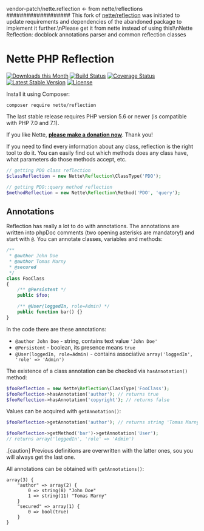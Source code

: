 vendor-patch/nette.reflection <- from nette/reflections
###################
This fork of [nette/reflection](https://nette.org) was initiated to update requirements and dependencies of the abandoned package to implement it further.\nPlease get it from nette instead of using this!\nNette Reflection: docblock annotations parser and common reflection classes


Nette PHP Reflection
====================

[![Downloads this Month](https://img.shields.io/packagist/dm/nette/reflection.svg)](https://packagist.org/packages/nette/reflection)
[![Build Status](https://travis-ci.org/nette/reflection.svg?branch=master)](https://travis-ci.org/nette/reflection)
[![Coverage Status](https://coveralls.io/repos/github/nette/reflection/badge.svg?branch=master)](https://coveralls.io/github/nette/reflection?branch=master)
[![Latest Stable Version](https://poser.pugx.org/nette/reflection/v/stable)](https://github.com/nette/reflection/releases)
[![License](https://img.shields.io/badge/license-New%20BSD-blue.svg)](https://github.com/nette/reflection/blob/master/license.md)

Install it using Composer:

```
composer require nette/reflection
```

The last stable release requires PHP version 5.6 or newer (is compatible with PHP 7.0 and 7.1).

If you like Nette, **[please make a donation now](https://nette.org/donate)**. Thank you!

If you need to find every information about any class, reflection is the right tool to do it. You can easily find out which methods does any class have, what parameters do those methods accept, etc.

```php
// getting PDO class reflection
$classReflection = new Nette\Reflection\ClassType('PDO');

// getting PDO::query method reflection
$methodReflection = new Nette\Reflection\Method('PDO', 'query');
```

Annotations
-----------

Reflection has really a lot to do with annotations. The annotations are written into phpDoc comments (two opening asterisks are mandatory!) and start with `@`. You can annotate classes, variables and methods:

```php
/**
 * @author John Doe
 * @author Tomas Marny
 * @secured
 */
class FooClass
{
	/** @Persistent */
	public $foo;

	/** @User(loggedIn, role=Admin) */
	public function bar() {}
}
```

In the code there are these annotations:

- `@author John Doe` - string, contains text value `'John Doe'`
- `@Persistent` - boolean, its presence means `true`
- `@User(loggedIn, role=Admin)` - contains associative `array('loggedIn', 'role' => 'Admin')`


The existence of a class annotation can be checked via `hasAnnotation()` method:


```php
$fooReflection = new Nette\Reflection\ClassType('FooClass');
$fooReflection->hasAnnotation('author'); // returns true
$fooReflection->hasAnnotation('copyright'); // returns false
```

Values can be acquired with `getAnnotation()`:

```php
$fooReflection->getAnnotation('author'); // returns string 'Tomas Marny'

$fooReflection->getMethod('bar')->getAnnotation('User');
// returns array('loggedIn', 'role' => 'Admin')
```

.[caution]
Previous definitions are overwritten with the latter ones, sou you will always get the last one.

All annotations can be obtained with `getAnnotations()`:

```
array(3) {
	"author" => array(2) {
		0 => string(8) "John Doe"
		1 => string(11) "Tomas Marny"
	}
	"secured" => array(1) {
		0 => bool(true)
	}
}
```
